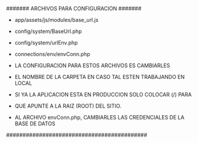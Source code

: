 
####### ARCHIVOS PARA CONFIGURACION #######

- app/assets/js/modules/base_url.js
- config/system/BaseUrl.php
- config/system/urlEnv.php
- connections/env/envConn.php

- LA CONFIGURACION PARA ESTOS ARCHIVOS ES CAMBIARLES
- EL NOMBRE DE LA CARPETA EN CASO TAL ESTEN TRABAJANDO EN LOCAL
- SI YA LA APLICACION ESTA EN PRODUCCION SOLO COLOCAR (/) PARA
- QUE APUNTE A LA RAIZ (ROOT) DEL SITIO.
- AL ARCHIVO envConn.php, CAMBIARLES LAS CREDENCIALES DE LA BASE DE DATOS

###########################################